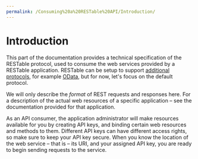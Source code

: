```yaml
---
permalink: /Consuming%20a%20RESTable%20API/Introduction/
---
```


# Introduction

This part of the documentation provides a technical specification of the RESTable protocol, used to consume the web services provided by a RESTable application. RESTable can be setup to support [additional protocols](../../Developing%20a%20RESTable%20API/Protocol%20providers), for example [OData](https://github.com/Mopedo/RESTable.OData), but for now, let's focus on the default protocol.

We will only describe the _format_ of REST requests and responses here. For a description of the actual web resources of a specific application – see the documentation provided for that application.

As an API consumer, the application administrator will make resources available for you by creating API keys, and binding certain web resources and methods to them. Different API keys can have different access rights, so make sure to keep your API key secure. When you know the location of the web service – that is – its URI, and your assigned API key, you are ready to begin sending requests to the service.
